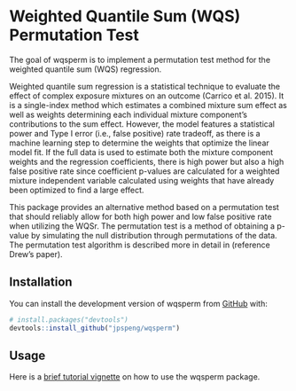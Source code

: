 
<!-- README.md is generated from README.Rmd. Please edit that file -->

# Weighted Quantile Sum (WQS) Permutation Test

<!-- badges: start -->
<!-- badges: end -->

The goal of wqsperm is to implement a permutation test method for the weighted quantile sum (WQS)
regression.

Weighted quantile sum regression is a statistical technique to evaluate
the effect of complex exposure mixtures on an outcome (Carrico et
al. 2015). It is a single-index method which estimates a combined
mixture sum effect as well as weights determining each individual
mixture component’s contributions to the sum effect. However, the model
features a statistical power and Type I error (i.e., false positive)
rate tradeoff, as there is a machine learning step to determine the
weights that optimize the linear model fit. If the full data is used to
estimate both the mixture component weights and the regression
coefficients, there is high power but also a high false positive rate
since coefficient p-values are calculated for a weighted mixture
independent variable calculated using weights that have already been
optimized to find a large effect.

This package provides an alternative method based on a permutation test
that should reliably allow for both high power and low false positive
rate when utilizing the WQSr. The permutation test is a method of
obtaining a p-value by simulating the null distribution through
permutations of the data. The permutation test algorithm is described
more in detail in (reference Drew’s paper).

## Installation

You can install the development version of wqsperm from
[GitHub](https://github.com/) with:

``` r
# install.packages("devtools")
devtools::install_github("jpspeng/wqsperm")
```

## Usage

Here is a [brief tutorial
vignette](http://htmlpreview.github.io/?https://github.com/jpspeng/wqsperm/blob/working/vignettes/introduction.html)
on how to use the wqsperm package.
